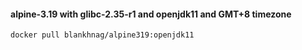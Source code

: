 #### alpine-3.19 with glibc-2.35-r1 and openjdk11 and GMT+8 timezone

```shell script
docker pull blankhnag/alpine319:openjdk11
```